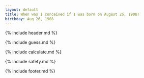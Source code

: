 ```yaml
---
layout: default
title: When was I conceived if I was born on August 26, 1908?
birthday: Aug 26, 1908
---
```


{% include header.md %}

{% include guess.md %}

{% include calculate.md %}

{% include safety.md %}

{% include footer.md %}



